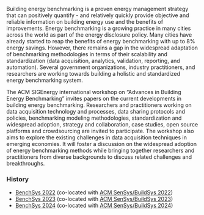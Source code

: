 Building energy benchmarking is a proven energy management strategy that can positively quantify - and relatively quickly provide objective and reliable information on building energy use and the benefits of improvements. Energy benchmarking is a growing practice in many cities across the world as part of the energy disclosure policy. Many cities have already started to reap the benefits of energy benchmarking with up to 8% energy savings. However, there remains a gap in the widespread adaptation of benchmarking methodologies in terms of their scalability and standardization (data acquisition, analytics, validation, reporting, and automation). Several government organizations, industry practitioners, and researchers are working towards building a holistic and standardized energy benchmarking system.

The ACM SIGEnergy international workshop on “Advances in Building Energy Benchmarking” invites papers on the current developments in building energy benchmarking. Researchers and practitioners working on data acquisition technology and processes, data sharing protocols and policies, benchmarking modeling methodologies, standardization and widespread adoption, strategy and collaboration, case studies, open source platforms and crowdsourcing are invited to participate. The workshop also aims to explore the existing challenges in data acquisition techniques in emerging economies. It will foster a discussion on the widespread adoption of energy benchmarking methods while bringing together researchers and practitioners from diverse backgrounds to discuss related challenges and breakthroughs. 


### History
 - [BenchSys 2022](https://benchsys.github.io/2022/) (co-located with [ACM SenSys/BuildSys 2022](https://buildsys.acm.org/2022/))
 - [BenchSys 2023](https://benchsys.github.io/2023/) (co-located with [ACM SenSys/BuildSys 2023](https://buildsys.acm.org/2023/))
 - [BenchSys 2024](https://benchsys.github.io/2024/) (co-located with [ACM SenSys/BuildSys 2024](https://buildsys.acm.org/2024/))
